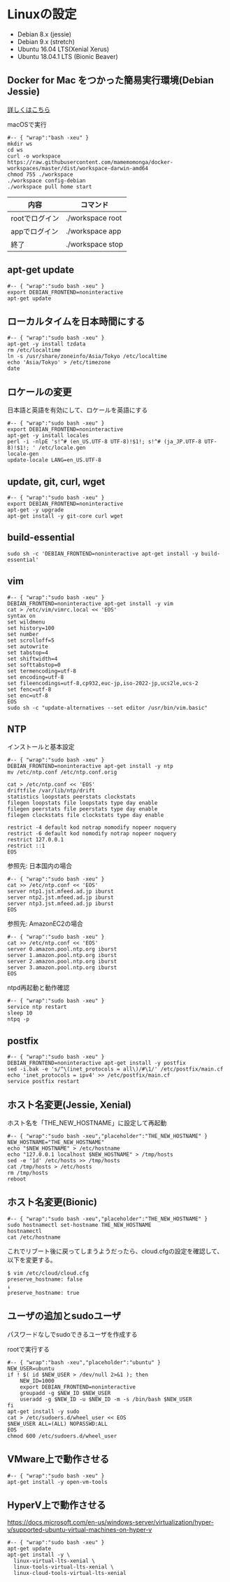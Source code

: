 # Linuxの設定

* Debian 8.x (jessie)
* Debian 9.x (stretch)
* Ubuntu 16.04 LTS(Xenial Xerus)
* Ubuntu 18.04.1 LTS (Bionic Beaver)

## Docker for Mac をつかった簡易実行環境(Debian Jessie)

[詳しくはこちら](https://github.com/mamemomonga/docker-workspaces)

macOSで実行

	#-- { "wrap":"bash -xeu" }
	mkdir ws
	cd ws
	curl -o workspace https://raw.githubusercontent.com/mamemomonga/docker-workspaces/master/dist/workspace-darwin-amd64
	chmod 755 ./workspace
	./workspace config-debian
	./workspace pull home start

内容 | コマンド
-----|---------
 rootでログイン | ./workspace root
 appでログイン  | ./workspace app
 終了 | ./workspace stop

## apt-get update

	#-- { "wrap":"sudo bash -xeu" }
	export DEBIAN_FRONTEND=noninteractive
	apt-get update

## ローカルタイムを日本時間にする

	#-- { "wrap":"sudo bash -xeu" }
	apt-get -y install tzdata
	rm /etc/localtime
	ln -s /usr/share/zoneinfo/Asia/Tokyo /etc/localtime
	echo 'Asia/Tokyo' > /etc/timezone
	date

## ロケールの変更

日本語と英語を有効にして、ロケールを英語にする

	#-- { "wrap":"sudo bash -xeu" }
	export DEBIAN_FRONTEND=noninteractive
	apt-get -y install locales
	perl -i -nlpE 's!^# (en_US.UTF-8 UTF-8)!$1!; s!^# (ja_JP.UTF-8 UTF-8)!$1!; ' /etc/locale.gen
	locale-gen
	update-locale LANG=en_US.UTF-8

## update, git, curl, wget

	#-- { "wrap":"sudo bash -xeu" }
	export DEBIAN_FRONTEND=noninteractive
	apt-get -y upgrade
	apt-get install -y git-core curl wget

## build-essential

	sudo sh -c 'DEBIAN_FRONTEND=noninteractive apt-get install -y build-essential'

## vim

	#-- { "wrap":"sudo bash -xeu" }
	DEBIAN_FRONTEND=noninteractive apt-get install -y vim
	cat > /etc/vim/vimrc.local << 'EOS'
	syntax on
	set wildmenu
	set history=100
	set number
	set scrolloff=5
	set autowrite
	set tabstop=4
	set shiftwidth=4
	set softtabstop=0
	set termencoding=utf-8
	set encoding=utf-8
	set fileencodings=utf-8,cp932,euc-jp,iso-2022-jp,ucs2le,ucs-2
	set fenc=utf-8
	set enc=utf-8
	EOS
	sudo sh -c "update-alternatives --set editor /usr/bin/vim.basic"

## NTP

インストールと基本設定

	#-- { "wrap":"sudo bash -xeu" }
	DEBIAN_FRONTEND=noninteractive apt-get install -y ntp
	mv /etc/ntp.conf /etc/ntp.conf.orig

	cat > /etc/ntp.conf << 'EOS'
	driftfile /var/lib/ntp/drift
	statistics loopstats peerstats clockstats
	filegen loopstats file loopstats type day enable
	filegen peerstats file peerstats type day enable
	filegen clockstats file clockstats type day enable
	
	restrict -4 default kod notrap nomodify nopeer noquery
	restrict -6 default kod nomodify notrap nopeer noquery
	restrict 127.0.0.1 
	restrict ::1
	EOS

参照先: 日本国内の場合

	#-- { "wrap":"sudo bash -xeu" }
	cat >> /etc/ntp.conf << 'EOS'
	server ntp1.jst.mfeed.ad.jp iburst
	server ntp2.jst.mfeed.ad.jp iburst
	server ntp3.jst.mfeed.ad.jp iburst
	EOS

参照先: AmazonEC2の場合

	#-- { "wrap":"sudo bash -xeu" }
	cat >> /etc/ntp.conf << 'EOS'
	server 0.amazon.pool.ntp.org iburst
	server 1.amazon.pool.ntp.org iburst
	server 2.amazon.pool.ntp.org iburst
	server 3.amazon.pool.ntp.org iburst
	EOS

ntpd再起動と動作確認

	#-- { "wrap":"sudo bash -xeu" }
	service ntp restart
	sleep 10
	ntpq -p

## postfix

	#-- { "wrap":"sudo bash -xeu" }
	DEBIAN_FRONTEND=noninteractive apt-get install -y postfix
	sed -i.bak -e 's/^\(inet_protocols = all\)/#\1/' /etc/postfix/main.cf
	echo 'inet_protocols = ipv4' >> /etc/postfix/main.cf
	service postfix restart


## ホスト名変更(Jessie, Xenial)

ホスト名を「THE_NEW_HOSTNAME」に設定して再起動

	#-- { "wrap":"sudo bash -xeu","placeholder":"THE_NEW_HOSTNAME" }
	NEW_HOSTNAME="THE_NEW_HOSTNAME"
	echo "$NEW_HOSTNAME" > /etc/hostname
	echo "127.0.0.1 localhost $NEW_HOSTNAME" > /tmp/hosts
	sed -e '1d' /etc/hosts >> /tmp/hosts
	cat /tmp/hosts > /etc/hosts
	rm /tmp/hosts
	reboot

## ホスト名変更(Bionic)

	#-- { "wrap":"sudo bash -xeu","placeholder":"THE_NEW_HOSTNAME" }
	sudo hostnamectl set-hostname THE_NEW_HOSTNAME
	hostnamectl
	cat /etc/hostname

これでリブート後に戻ってしまうようだったら、cloud.cfgの設定を確認して、以下を変更する。

	$ vim /etc/cloud/cloud.cfg 
	preserve_hostname: false
	↓　
	preserve_hostname: true


## ユーザの追加とsudoユーザ

パスワードなしでsudoできるユーザを作成する

rootで実行する

	#-- { "wrap":"bash -xeu","placeholder":"ubuntu" }
	NEW_USER=ubuntu
	if ! $( id $NEW_USER > /dev/null 2>&1 ); then
		NEW_ID=1000
		export DEBIAN_FRONTEND=noninteractive
		groupadd -g $NEW_ID $NEW_USER
		useradd -g $NEW_ID -u $NEW_ID -m -s /bin/bash $NEW_USER
	fi
	apt-get install -y sudo
	cat > /etc/sudoers.d/wheel_user << EOS
	$NEW_USER ALL=(ALL) NOPASSWD:ALL
	EOS
	chmod 600 /etc/sudoers.d/wheel_user

## VMware上で動作させる

	#-- { "wrap":"sudo bash -xeu" }
	apt-get install -y open-vm-tools

## HyperV上で動作させる

https://docs.microsoft.com/en-us/windows-server/virtualization/hyper-v/supported-ubuntu-virtual-machines-on-hyper-v

	#-- { "wrap":"sudo bash -xeu" }
	apt-get update
	apt-get install -y \
	  linux-virtual-lts-xenial \
	  linux-tools-virtual-lts-xenial \
	  linux-cloud-tools-virtual-lts-xenial

